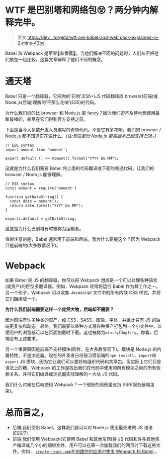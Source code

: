 # WTF 是巴别塔和网络包😵？两分钟内解释完毕。

> 原文:[https://dev . to/getd/wtf-are-babel-and-web pack-explained-in-2-mins-43be](https://dev.to/getd/wtf-are-babel-and-webpack-explained-in-2-mins-43be)

Babel 和 Webpack 是苹果🍎和香蕉🍌。当他们解决不同的问题时，人们从不把他们放在一起比较。这篇文章解释了他们不同的概念。

# [](#babel)通天塔

Babel 只是一个翻译器，它把你的‘花哨’(ES6+)JS 代码翻译成 browser(前端)或 Node.js(后端)理解的‘不那么花哨’(ES5)的代码。

为什么我们说的比 browser 和 Node.js 更 fancy？因为我们迫不及待地想使用最新最棒的，甚至在它们得到官方支持之前。

下面是当今大多数开发人员编写的奇特代码。不管它有多花哨，我们的 browser / Node.js 都不知道它在说什么。*(注:现在部分 Node.js 更高版本已经支持 ES6。)*

```
// ES6 syntax
import moment from 'moment';

export default () => moment().format("YYYY Do MM"); 
```

这就是为什么我们需要 Babel 将上面的代码翻译成下面的普通代码，让我们的 browser / Node.js 能够理解。

```
// ES5 syntax
const moment = require('moment')

function getDateString() {
  const date = moment();
  return date.format("YYYY Do MM");
}

exports.default = getDateString; 
```

这就是为什么巴别塔有时被称为运输者。

值得注意的是，Babel 通常用于前端和后端。我为什么要提这个？因为 Webpack 只是前端的(大多数情况下)。

# [](#webpack)Webpack

如果 Babel 是 JS 的翻译器，你可以把 Webpack 想成是一个可以处理各种语言(或资产)的巨型多翻译器。例如，Webpack 经常将运行 Babel 作为其工作之一。另一个例子，Webpack 可以收集 Javascript 文件中的所有内联 CSS 样式，并将它们捆绑成一个。

**为什么我们前端需要这样一个庞然大物，后端却不需要？**

因为前端有许多种类的资产，如 CSS，SASS，图像，字体，并且比只有 JS 的后端更复杂和动态。最终，我们需要以某种方式将各种资产打包到一个小文件中，以便用户的浏览器可以在页面加载时下载。这也被称为`minify`和`uglify`。你看，后端没有上述要求。

另一个重要原因是前端不支持模块(同样，在大多数情况下)。模块是 Node.js 的内置特性，不是浏览器。现在的开发者已经很习惯前端的`npm install`、`import`和`export` JS 模块，因为它让我们可以更好地组织代码和共享包。但实际上它们只是语法上的糖，Webpack 的工作是找出我们在代码中使用的所有模块之间的所有依赖关系，并将它们编译成浏览器实际理解的一大块 JS 代码。

我们什么时候在后端使用 Webpack？一个很好的用例是支持 SSR(服务器端渲染)。

# [](#to-sum-up)总而言之，

*   后端:我们使用 Babel，这样我们就可以对 Node.js 使用最先进的 JS 语法(ES6/7)
*   前端:我们使用 Webpack(它使用 Babel 和其他东西)将 JS 代码和许多其他资产编译成几个小的捆绑文件，用户可以在第一次加载我们的网页时下载这些文件。例如， [`create-react-app`在创建你的应用时使用 Webpack 和 Babel](https://github.com/facebook/create-react-app#get-started-immediately) 。